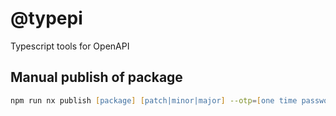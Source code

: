 # @typepi

Typescript tools for OpenAPI

## Manual publish of package

```zsh
npm run nx publish [package] [patch|minor|major] --otp=[one time password from authenticator]
```
